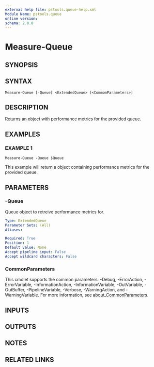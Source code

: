 ```yaml
---
external help file: pstools.queue-help.xml
Module Name: pstools.queue
online version:
schema: 2.0.0
---
```


# Measure-Queue

## SYNOPSIS

## SYNTAX

```
Measure-Queue [-Queue] <ExtendedQueue> [<CommonParameters>]
```

## DESCRIPTION
Returns an object with performance metrics for the provided queue.

## EXAMPLES

### EXAMPLE 1
```
Measure-Queue -Queue $Queue
```

This example will return a object containing performance metrics for the provided queue.

## PARAMETERS

### -Queue
Queue object to retreive performance metrics for.

```yaml
Type: ExtendedQueue
Parameter Sets: (All)
Aliases:

Required: True
Position: 1
Default value: None
Accept pipeline input: False
Accept wildcard characters: False
```

### CommonParameters
This cmdlet supports the common parameters: -Debug, -ErrorAction, -ErrorVariable, -InformationAction, -InformationVariable, -OutVariable, -OutBuffer, -PipelineVariable, -Verbose, -WarningAction, and -WarningVariable. For more information, see [about_CommonParameters](http://go.microsoft.com/fwlink/?LinkID=113216).

## INPUTS

## OUTPUTS

## NOTES

## RELATED LINKS

